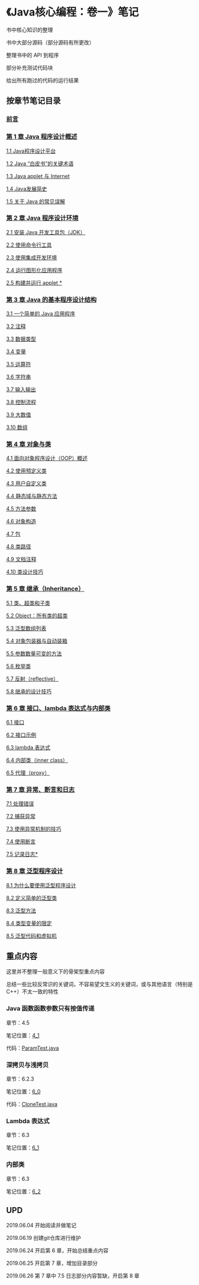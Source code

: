 # 《Java核心编程：卷一》笔记

书中核心知识的整理

书中大部分源码（部分源码有所更改）

整理书中的 API 到程序

部分补充测试代码块

给出所有跑过的代码的运行结果



## 按章节笔记目录

### [前言](/notes/Java核心技术卷一0.md)

### [第 1 章 Java 程序设计概述](/notes/Java核心技术卷一1.md)

[1.1 Java程序设计平台](/notes/Java核心技术卷一1.md#11-java程序设计平台)

[1.2 Java “白皮书”的关键术语](/notes/Java核心技术卷一1.md#12-java-白皮书的关键术语)

[1.3 Java applet 与 Internet](/notes/Java核心技术卷一1.md#13-java-applet-与-internet)

[1.4 Java发展简史](/notes/Java核心技术卷一1.md#14-java发展简史)

[1.5 关于 Java 的常见误解](/notes/Java核心技术卷一1.md#15-关于-java-的常见误解)

### [第 2 章 Java 程序设计环境](/notes/Java核心技术卷一2.md)

[2.1 安装 Java 开发工具包（JDK）](/notes/Java核心技术卷一2.md#21-安装-java-开发工具包jdk)

[2.2 使用命令行工具](/notes/Java核心技术卷一2.md#22-使用命令行工具)

[2.3 使用集成开发环境](/notes/Java核心技术卷一2.md#23-使用集成开发环境)

[2.4 运行图形化应用程序](/notes/Java核心技术卷一2.md#24-运行图形化应用程序)

[2.5 构建并运行 applet *](/notes/Java核心技术卷一2.md#25-构建并运行-applet-)

### [第 3 章 Java 的基本程序设计结构](/notes/Java核心技术卷一3_0.md)

[3.1 一个简单的 Java 应用程序](/notes/Java核心技术卷一3_0.md#31-一个简单的-java-应用程序)

[3.2 注释](/notes/Java核心技术卷一3_0.md#32-注释)

[3.3 数据类型](/notes/Java核心技术卷一3_0.md#33-数据类型)

[3.4 变量](/notes/Java核心技术卷一3_0.md#34-变量)

[3.5 运算符](/notes/Java核心技术卷一3_0.md#35-运算符)

[3.6 字符串](/notes/Java核心技术卷一3_1.md#36-字符串)

[3.7 输入输出](/notes/Java核心技术卷一3_1.md#37-输入输出)

[3.8 控制流程](/notes/Java核心技术卷一3_2.md#38-控制流程)

[3.9 大数值](/notes/Java核心技术卷一3_2.md#39-大数值)

[3.10 数组](/notes/Java核心技术卷一3_2.md#310-数组)

### [第 4 章 对象与类](/notes/Java核心技术卷一4_0.md)

[4.1 面向对象程序设计（OOP）概述](/notes/Java核心技术卷一4_0.md#41-面向对象程序设计oop概述)

[4.2 使用预定义类](/notes/Java核心技术卷一4_0.md#42-使用预定义类)

[4.3 用户自定义类](/notes/Java核心技术卷一4_0.md#43-用户自定义类)

[4.4 静态域与静态方法](/notes/Java核心技术卷一4_1.md#44-静态域与静态方法)

[4.5 方法参数](/notes/Java核心技术卷一4_1.md#45-方法参数)

[4.6 对象构造](/notes/Java核心技术卷一4_1.md#46-对象构造)

[4.7 包](/notes/Java核心技术卷一4_2.md#47-包)

[4.8 类路径](/notes/Java核心技术卷一4_2.md#48-类路径)

[4.9 文档注释](/notes/Java核心技术卷一4_2.md#49-文档注释)

[4.10 类设计技巧](/notes/Java核心技术卷一4_2.md#410-类设计技巧)

### [第 5 章 继承（Inheritance）](/notes/Java核心技术卷一5_0.md)

[5.1 类、超类和子类](/notes/Java核心技术卷一5_0.md#51-类超类和子类)

[5.2 Object：所有类的超类](/notes/Java核心技术卷一5_1.md#52-object所有类的超类)

[5.3 泛型数组列表](/notes/Java核心技术卷一5_2.md#53-泛型数组列表)

[5.4 对象包装器与自动装箱](/notes/Java核心技术卷一5_2.md#54-对象包装器与自动装箱)

[5.5 参数数量可变的方法](/notes/Java核心技术卷一5_2.md#55-参数数量可变的方法)

[5.6 枚举类](/notes/Java核心技术卷一5_2.md#56-枚举类)

[5.7 反射（reflective）](/notes/Java核心技术卷一5_3.md#57-反射reflective)

[5.8 继承的设计技巧](/notes/Java核心技术卷一5_3.md#58-继承的设计技巧)

### [第 6 章 接口、lambda 表达式与内部类](/notes/Java核心技术卷一6_0.md)

[6.1 接口](/notes/Java核心技术卷一6_0.md#61-接口)

[6.2 接口示例](/notes/Java核心技术卷一6_0.md#62-接口示例)

[6.3 lambda 表达式](/notes/Java核心技术卷一6_1.md#6.3-lambda-表达式)

[6.4 内部类（inner class）](/notes/Java核心技术卷一6_2.md#64-内部类inner-class)

[6.5 代理（proxy）](/notes/Java核心技术卷一6_3.md#65-代理proxy)

### [第 7 章 异常、断言和日志](/notes/Java核心技术卷一7_0.md)

[7.1 处理错误](/notes/Java核心技术卷一7_0.md#71-处理错误)

[7.2 捕获异常](/notes/Java核心技术卷一7_1.md#72-捕获异常)

[7.3 使用异常机制的技巧](/notes/Java核心技术卷一7_1.md#73-使用异常机制的技巧)

[7.4 使用断言](/notes/Java核心技术卷一7_2.md#74-使用断言)

[7.5 记录日志*](/notes/Java核心技术卷一7_2.md#75-记录日志)

### [第 8 章 泛型程序设计](/notes/Java核心技术卷一8_0.md)

[8.1 为什么要使用泛型程序设计](/notes/Java核心技术卷一8_0.md#81-为什么要使用泛型程序设计)

[8.2 定义简单的泛型类](/notes/Java核心技术卷一8_0.md#82-定义简单的泛型类)

[8.3 泛型方法](/notes/Java核心技术卷一8_0.md#83-泛型方法)

[8.4 类型变量的限定](/notes/Java核心技术卷一8_0.md#84-类型变量的限定)

[8.5 泛型代码和虚拟机](/notes/Java核心技术卷一8_0.md#85-泛型代码和虚拟机)

## 重点内容

这里并不整理一般意义下的骨架型重点内容

总结一些比较反常识的关键词，不容易望文生义的关键词，或与其他语言（特别是 C++）不太一致的特性



### Java 函数函数参数只有按值传递

章节：4.5

笔记位置：[4_1](/notes/Java核心技术卷一4_1.md#45-方法参数)

代码：[ParamTest.java](/src/第4章对象与类/4.5方法参数/ParamTest.java)


### 深拷贝与浅拷贝

章节：6.2.3

笔记位置：[6_0](/notes/Java核心技术卷一6_0.md#623-对象克隆)

代码：[CloneTest.java](/src/第6章接口lambda表达式与内部类/6.2接口示例/cloneTest)



### Lambda 表达式

章节：6.3

笔记位置：[6_1](/notes/Java核心技术卷一6_1.md)



### 内部类

章节：6.3

笔记位置：[6_2](/notes/Java核心技术卷一6_2.md)



## UPD

2019.06.04 开始阅读并做笔记

2019.06.19 创建git仓库进行维护

2019.06.24 开启第 6 章，开始总结重点内容

2019.06.25 开启第 7 章，增加目录部分

2019.06.26 第 7 章中 7.5 日志部分内容暂缺，开启第 8 章